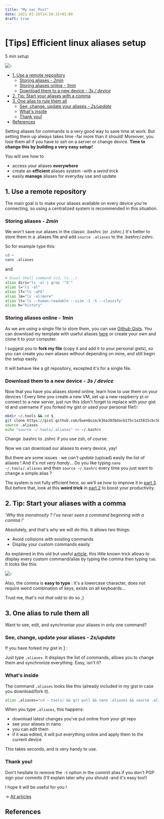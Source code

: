 ```yaml
---
title: "My sec Post"
date: 2021-01-26T14:58:31+01:00
draft: true
---
```


# \[Tips\] Efficient linux aliases setup

5 _min setup_

![-](../.gitbook/assets/2-aliases%20%281%29.png)

- [1. Use a remote repository](2-linux-aliases.md#1-use-a-remote-repository)
  - [Storing aliases - _2min_](2-linux-aliases.md#storing-aliases---2min)
  - [Storing aliases online - _1min_](2-linux-aliases.md#storing-aliases-online---1min)
  - [Download them to a new device - _3s / device_](2-linux-aliases.md#download-them-to-a-new-device---3s--device)
- [2. Tip: Start your aliases with a comma](2-linux-aliases.md#2-tip-start-your-aliases-with-a-comma)
- [3. One alias to rule them all](2-linux-aliases.md#3-one-alias-to-rule-them-all)
  - [See, change, update your aliases - _2s/update_](2-linux-aliases.md#see-change-update-your-aliases---2supdate)
  - [What's inside](2-linux-aliases.md#whats-inside)
  - [Thank you!](2-linux-aliases.md#thank-you)
- [References](2-linux-aliases.md#references)

Setting aliases for commands is a very good way to save time at work. But setting them up always takes time -far more than it should! Moreover, you lose them all if you have to ssh on a server or change device. **Time to change this by building a very easy setup!**

You will see how to

- access your aliases **everywhere**
- create an **efficient** aliases system -with a _weird trick_
- easily **manage** aliases for everyday use and update

## 1. Use a remote repository

The main goal is to make your aliases available on every device you're connecting, so using a centralized system is recommended in this situation.

### Storing aliases - _2min_

We won't save our aliases in the classic .bashrc \(or .zshrc.\) It's better to store them in a .aliases file and add `source .aliases` to the .bashrc/.zshrc.

So for example type this:

```bash
cd ~
nano .aliases
```

and

```bash
# Usual Shell command (cd, ls...)
alias dirs="ls -al | grep '^d'"
alias l="ls -al"
alias lf="ls -aFG"
alias lm="ls -al|more"
alias lt='ls --human-readable --size -1 -S --classify'
alias h="history"
```

### Storing aliases online - _1min_

As we are using a single file to store them, you can use [Github Gists](https://gist.github.com/). You can download my template with useful aliases [here](https://gist.github.com/EwenQuim/b3ba203bdacb17bc1a15815cbc58792d) or create your own and clone it to your computer.

I suggest you to **fork my file** \(copy it and add it to your personal gists\), so you can create you own aliases without depending on mine, and still begin the setup easily.

It will behave like a git repository, excepted it's for a single file.

### Download them to a new device - _3s / device_

Now that you have you aliases stored online, learn how to use them on your devices ! Every time you create a new VM, set up a new raspberry pi or connect to a new server, just run this \(don't forget to replace with _your_ gist id and username if you forked my gist or used your personal file!\):

```bash
mkdir ~/.tools && cd $_
git clone https://gist.github.com/EwenQuim/b3ba203bdacb17bc1a15815cbc58792d.git .
source .aliases
echo "source ~/.tools/.aliases" >> ~/.bashrc
```

Change .bashrc to .zshrc if you use zsh, of course.

Now we can download our aliases to every device, yay!

But there are some issues : we _can't update_ \(upload\) easily the list of aliases ! And it's _not very handy_... Do you like typing `nano ~/.tools/.aliases` and then `source ~/.bashrc` every time you just want to change a simple alias ?

The system is not fully efficient here, so we'll se how to improve it in [part 3](2-linux-aliases.md#3-one-alias-to-rule-them-all). But before that, look at this **weird trick** in [part 2](2-linux-aliases.md#2-tip-start-your-aliases-with-a-comma) to boost your productivity.

## 2. Tip: Start your aliases with a comma

_'Why this monstrosity ? I've never seen a command beginning with a comma !'_

Absolutely, and that's why we will do this. It allows two things:

- Avoid collisions with existing commands
- Display your custom commands easily

As explained in this old but useful [article](https://rhodesmill.org/brandon/2009/commands-with-comma/), this little known trick allows to display every custom command/alias by typing the comma then typing `tab`. It looks like this:

![-](../.gitbook/assets/2-aliases%20%281%29%20%281%29.png)

Also, the comma is **easy to type** : it's a lowercase character, does not require weird combination of keys, exists on all keyboards...

Trust me, that's not _that_ odd to do so ;\)

## 3. One alias to rule them all

Want to see, edit, and synchronise your aliases in only one command?

### See, change, update your aliases - _2s/update_

If you have forked my gist in [1](2-linux-aliases.md#1-use-a-remote-repository) :

Just type `,aliases`. It displays the list of commands, allows you to change them and synchronize everything. Easy, isn't it?

### What's inside

The command `,aliases` looks like this \(already included in my gist in case you download/fork it\).

```bash
alias ,aliases="cd ~.tools/ && git pull && nano .aliases && source .aliases && git commit -a -v ; git push origin master ; cd -"
```

When you type `,aliases`, this happens:

- download latest changes you've put online from your git repo
- see your aliases in nano
- you can edit them
- if it was edited, it will put everything online and apply them to the current device

This takes seconds, and is very handy to use.

### Thank you!

Don't hesitate to remove the `-S` option in the commit alias if you don't PGP sign your commits \(I'll explain later why you should -and it's easy too!\)

I hope it will be useful for you !

→ [All articles]()

## References
